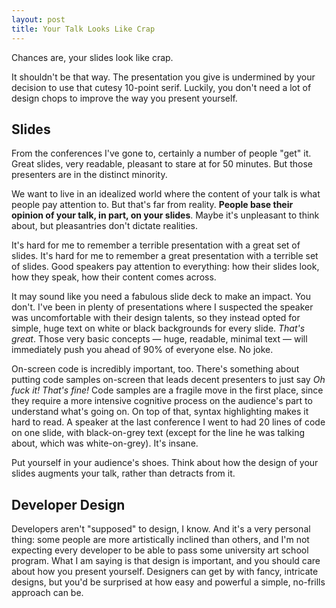```yaml
---
layout: post
title: Your Talk Looks Like Crap
---
```


Chances are, your slides look like crap.

It shouldn't be that way. The presentation you give is undermined by your
decision to use that cutesy 10-point serif. Luckily, you don't need a lot of
design chops to improve the way you present yourself.

## Slides

From the conferences I've gone to, certainly a number of people "get" it. Great
slides, very readable, pleasant to stare at for 50 minutes. But those
presenters are in the distinct minority.

We want to live in an idealized world where the content of your talk is what
people pay attention to. But that's far from reality. **People base their
opinion of your talk, in part, on your slides**. Maybe it's unpleasant to think
about, but pleasantries don't dictate realities.

It's hard for me to remember a terrible presentation with a great set of
slides. It's hard for me to remember a great presentation with a terrible set
of slides. Good speakers pay attention to everything: how their slides look,
how they speak, how their content comes across.

It may sound like you need a fabulous slide deck to make an impact. You don't.
I've been in plenty of presentations where I suspected the speaker was
uncomfortable with their design talents, so they instead opted for simple, huge
text on white or black backgrounds for every slide. *That's great*. Those very
basic concepts — huge, readable, minimal text — will immediately push you ahead
of 90% of everyone else. No joke.

On-screen code is incredibly important, too. There's something about putting
code samples on-screen that leads decent presenters to just say *Oh fuck it!
That's fine!* Code samples are a fragile move in the first place, since they
require a more intensive cognitive process on the audience's part to understand
what's going on. On top of that, syntax highlighting makes it hard to read. A
speaker at the last conference I went to had 20 lines of code on one slide,
with black-on-grey text (except for the line he was talking about, which was
white-on-grey). It's insane.

Put yourself in your audience's shoes. Think about how the design of your
slides augments your talk, rather than detracts from it.

## Developer Design

Developers aren't "supposed" to design, I know. And it's a very personal thing:
some people are more artistically inclined than others, and I'm not expecting
every developer to be able to pass some university art school program. What I
am saying is that design is important, and you should care about how you
present yourself. Designers can get by with fancy, intricate designs, but you'd
be surprised at how easy and powerful a simple, no-frills approach can be.
